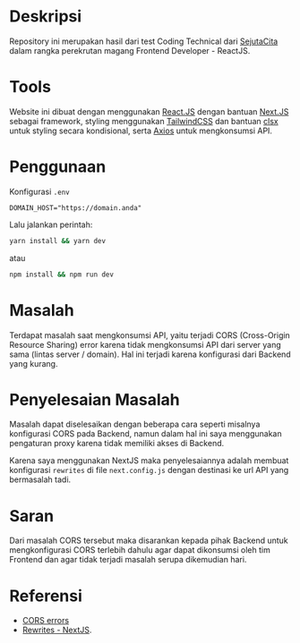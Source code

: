 # Deskripsi

Repository ini merupakan hasil dari test Coding Technical dari [SejutaCita](https://sejutacita.id) dalam rangka perekrutan magang Frontend Developer - ReactJS.

# Tools

Website ini dibuat dengan menggunakan [React.JS](https://reactjs.org/) dengan bantuan [Next.JS](https://nextjs.org/) sebagai framework, styling menggunakan [TailwindCSS](https://tailwindcss.com/) dan bantuan [clsx](https://www.npmjs.com/package/clsx) untuk styling secara kondisional, serta [Axios](https://axios-http.com/) untuk mengkonsumsi API.

# Penggunaan

Konfigurasi `.env`

```env
DOMAIN_HOST="https://domain.anda"
```

Lalu jalankan perintah:

```bash
yarn install && yarn dev
```

atau

```bash
npm install && npm run dev
```

# Masalah

Terdapat masalah saat mengkonsumsi API, yaitu terjadi CORS (Cross-Origin Resource Sharing) error karena tidak mengkonsumsi API dari server yang sama (lintas server / domain). Hal ini terjadi karena konfigurasi dari Backend yang kurang.

# Penyelesaian Masalah

Masalah dapat diselesaikan dengan beberapa cara seperti misalnya konfigurasi CORS pada Backend, namun dalam hal ini saya menggunakan pengaturan proxy karena tidak memiliki akses di Backend.

Karena saya menggunakan NextJS maka penyelesaiannya adalah membuat konfigurasi `rewrites` di file `next.config.js` dengan destinasi ke url API yang bermasalah tadi.

# Saran

Dari masalah CORS tersebut maka disarankan kepada pihak Backend untuk mengkonfigurasi CORS terlebih dahulu agar dapat dikonsumsi oleh tim Frontend dan agar tidak terjadi masalah serupa dikemudian hari.

# Referensi

- [CORS errors](https://developer.mozilla.org/en-US/docs/Web/HTTP/CORS/Errors)
- [Rewrites - NextJS](https://nextjs.org/docs/api-reference/next.config.js/rewrites).
